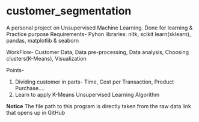 # customer_segmentation
A personal project on Unsupervised Machine Learning. Done for learning & Practice purpose
Requirements- Pyhon libraries: nltk, scikit learn(sklearn), pandas, matplotlib & seaborn


WorkFlow- Customer Data, Data pre-processing, Data analysis, Choosing clusters(K-Means), Visualization

Points-
1. Dividing customer in parts- Time, Cost per Transaction, Product Purchase....
2. Learn to apply K-Means Unsupervised Learning Algorithm



**Notice**
The file path to this program is directly taken from the raw data link that opens up in GitHub
